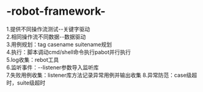 # -robot-framework-
1.提供不同操作流测试--关键字驱动  
2.相同操作流不同数据--数据驱动  
3.用例规划：tag casename suitename规划  
4.执行：脚本调动cmd/shell命令执行pabot并行执行   
5.log收集：rebot工具   
6.监听事件：--listener参数导入监听库  
7.失败用例收集：listener库方法记录异常用例并输出收集
8.异常防范：case级超时，suite级超时
